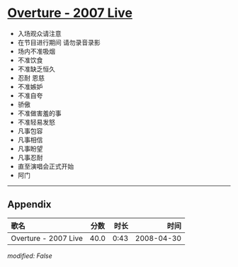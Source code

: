 # [Overture - 2007 Live](https://music.163.com/song?id=65159)

* 入场观众请注意
* 在节目进行期间 请勿录音录影
* 场内不准吸烟
* 不准饮食
* 不准缺乏恒久
* 忍耐 恩慈
* 不准嫉妒
* 不准自夸
* 骄傲
* 不准做害羞的事
* 不准轻易发怒
* 凡事包容
* 凡事相信
* 凡事盼望
* 凡事忍耐
* 直至演唱会正式开始
* 阿门


---

## Appendix

|歌名|分数|时长|时间|
|:---|:---:|---:|---:|
|Overture - 2007 Live|40.0|0:43|2008-04-30

*modified: False*